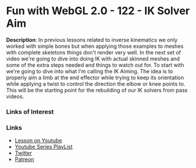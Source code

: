 # Fun with WebGL 2.0 - 122 - IK Solver Aim
**Description**:
In previous lessons related to inverse kinematics we only worked with simple bones but when applying those examples to meshes
with complete skeletons things don't render very well. In the next set of video we're going to dive into doing IK with actual 
skinned meshes and some of the extra steps needed and things to watch out for. To start with we're going to dive into what I'm
calling the IK Aiming. The idea is to properly aim a limb at the end effector while trying to keep its orientation while applying a twist to control
the direction the elbow or knee points to. This will be the starting point for the rebuilding of our IK solvers from pass videos.


### Links of Interest

### Links
* [Lesson on Youtube](https://youtu.be/LDkaD_eWles)
* [Youtube Series PlayList](https://www.youtube.com/playlist?list=PLMinhigDWz6emRKVkVIEAaePW7vtIkaIF)
* [Twitter](https://twitter.com/SketchpunkLabs)
* [Patreon](https://www.patreon.com/sketchpunk)